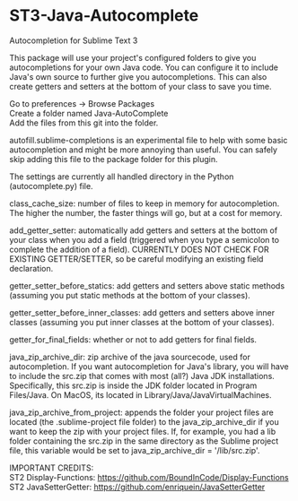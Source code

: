 # ST3-Java-Autocomplete
Autocompletion for Sublime Text 3  
  
This package will use your project's configured folders to give you autocompletions for your own Java code. You can configure it to include Java's own source to further give you autocompletions. This can also create getters and setters at the bottom of your class to save you time.  
  
Go to preferences -> Browse Packages  
Create a folder named Java-AutoComplete  
Add the files from this git into the folder.  
  
  
autofill.sublime-completions is an experimental file to help with some basic autocompletion and might be more annoying than useful. You can safely skip adding this file to the package folder for this plugin.  
  
  
The settings are currently all handled directory in the Python (autocomplete.py) file.  
  
  
class_cache_size: number of files to keep in memory for autocompletion. The higher the number, the faster things will go, but at a cost for memory.  
  
add_getter_setter: automatically add getters and setters at the bottom of your class when you add a field (triggered when you type a semicolon to complete the addition of a field). CURRENTLY DOES NOT CHECK FOR EXISTING GETTER/SETTER, so be careful modifying an existing field declaration.  
  
getter_setter_before_statics: add getters and setters above static methods (assuming you put static methods at the bottom of your classes).  
  
getter_setter_before_inner_classes: add getters and setters above inner classes (assuming you put inner classes at the bottom of your classes).  
  
getter_for_final_fields: whether or not to add getters for final fields.  
  
java_zip_archive_dir: zip archive of the java sourcecode, used for autocompletion. If you want autocompletion for Java's library, you will have to include the src.zip that comes with most (all?) Java JDK installations. Specifically, this src.zip is inside the JDK folder located in Program Files/Java. On MacOS, its located in Library/Java/JavaVirtualMachines.  
  
java_zip_archive_from_project: appends the folder your project files are located (the .sublime-project file folder) to the java_zip_archive_dir if you want to keep the zip with your project files. If, for example, you had a lib folder containing the src.zip in the same directory as the Sublime project file, this variable would be set to java_zip_archive_dir = '/lib/src.zip'.  
  
  
IMPORTANT CREDITS:  
ST2 Display-Functions: https://github.com/BoundInCode/Display-Functions  
ST2 JavaSetterGetter: https://github.com/enriquein/JavaSetterGetter
